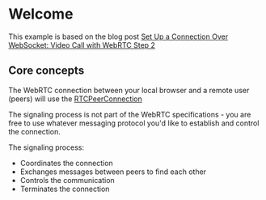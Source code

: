 # Welcome

This example is based on the blog post [Set Up a Connection Over WebSocket: Video Call with WebRTC Step 2](https://levelup.gitconnected.com/set-up-a-connection-over-websocket-videochat-with-javascript-step-2-f78c307c4fd3)

## Core concepts

The WebRTC connection between your local browser and a remote user (peers) will use the [RTCPeerConnection](https://developer.mozilla.org/en-US/docs/Web/API/RTCPeerConnection)

The signaling process is not part of the WebRTC specifications - you are free to use whatever messaging protocol you'd like to establish and control the connection.

The signaling process:

- Coordinates the connection
- Exchanges messages between peers to find each other
- Controls the communication
- Terminates the connection
